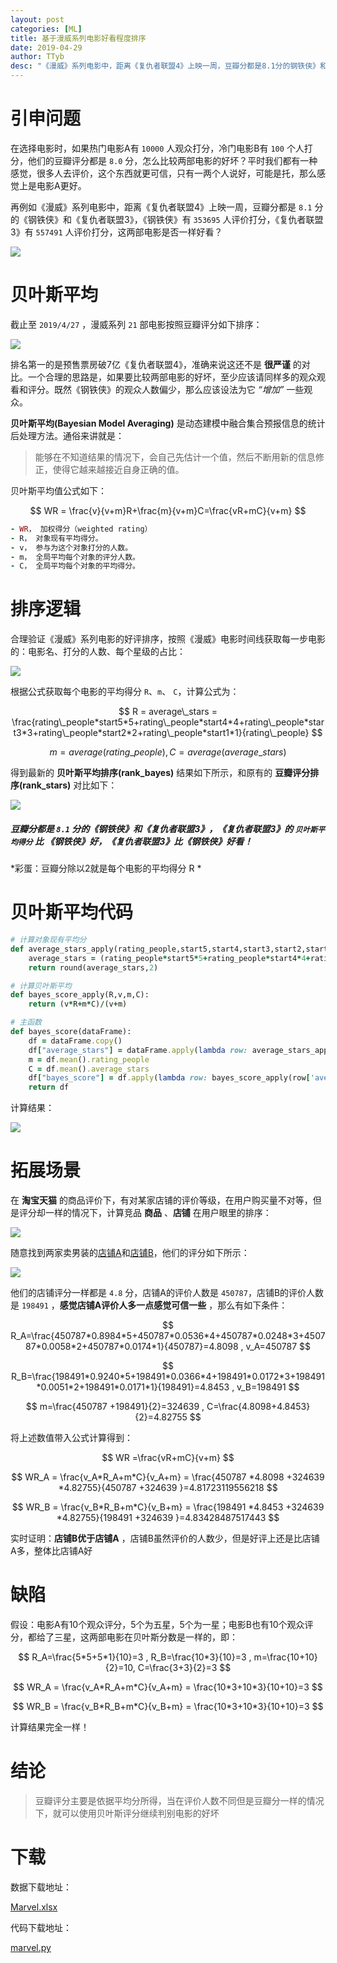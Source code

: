 ```yaml
---
layout: post
categories: [ML]
title: 基于漫威系列电影好看程度排序
date: 2019-04-29
author: TTyb
desc: "《漫威》系列电影中，距离《复仇者联盟4》上映一周，豆瓣分都是8.1分的钢铁侠》和《复仇者联盟3》，《钢铁侠》有353695人评价打分，《复仇者联盟3》有557491人评价打分，这两部电影是否一样好看？"
---
```


# 引申问题

在选择电影时，如果热门电影A有 `10000` 人观众打分，冷门电影B有 `100` 个人打分，他们的豆瓣评分都是 `8.0` 分，怎么比较两部电影的好坏？平时我们都有一种感觉，很多人去评价，这个东西就更可信，只有一两个人说好，可能是托，那么感觉上是电影A更好。

再例如《漫威》系列电影中，距离《复仇者联盟4》上映一周，豆瓣分都是 `8.1` 分的《钢铁侠》和《复仇者联盟3》，《钢铁侠》有 `353695` 人评价打分，《复仇者联盟3》有 `557491` 人评价打分，这两部电影是否一样好看？

<p style="text-align:center"><img src="/static/postimage/machinelearning/marvel/996148-20190428162934974-1935631817.png" class="img-responsive" style="display: block; margin-right: auto; margin-left: auto;"></p>

# 贝叶斯平均

截止至 `2019/4/27` ，漫威系列 `21` 部电影按照豆瓣评分如下排序：

<p style="text-align:center"><img src="/static/postimage/machinelearning/marvel/996148-20190428163633711-444835872.png" class="img-responsive" style="display: block; margin-right: auto; margin-left: auto;"></p>

排名第一的是预售票房破7亿《复仇者联盟4》，准确来说这还不是 **很严谨** 的对比。一个合理的思路是，如果要比较两部电影的好坏，至少应该请同样多的观众观看和评分。既然《钢铁侠》的观众人数偏少，那么应该设法为它 *“增加”* 一些观众。

**贝叶斯平均(Bayesian Model Averaging)** 是动态建模中融合集合预报信息的统计后处理方法。通俗来讲就是：

> 能够在不知道结果的情况下，会自己先估计一个值，然后不断用新的信息修正，使得它越来越接近自身正确的值。

贝叶斯平均值公式如下：

$$
WR = \frac{v}{v+m}R+\frac{m}{v+m}C=\frac{vR+mC}{v+m}
$$

~~~ruby
- WR， 加权得分（weighted rating）
- R， 对象现有平均得分。
- v， 参与为这个对象打分的人数。
- m， 全局平均每个对象的评分人数。
- C， 全局平均每个对象的平均得分。
~~~

# 排序逻辑

合理验证《漫威》系列电影的好评排序，按照《漫威》电影时间线获取每一步电影的：电影名、打分的人数、每个星级的占比：

<p style="text-align:center"><img src="/static/postimage/machinelearning/marvel/996148-20190428172732165-473290483.png" class="img-responsive" style="display: block; margin-right: auto; margin-left: auto;"></p>

根据公式获取每个电影的平均得分 `R`、`m`、 `C`，计算公式为：

$$
R = average\_stars = \frac{rating\_people*start5*5+rating\_people*start4*4+rating\_people*start3*3+rating\_people*start2*2+rating\_people*start1*1}{rating\_people}
$$

$$
m = average(rating\_people) , C = average(average\_stars)
$$

得到最新的 **贝叶斯平均排序(rank_bayes)** 结果如下所示，和原有的 **豆瓣评分排序(rank_stars)** 对比如下：

<p style="text-align:center"><img src="/static/postimage/machinelearning/marvel/996148-20190428174646059-1073038368.png" class="img-responsive" style="display: block; margin-right: auto; margin-left: auto;"></p>

##### 豆瓣分都是 `8.1` 分的《钢铁侠》和《复仇者联盟3》，《复仇者联盟3》的 `贝叶斯平均得分` 比 《钢铁侠》好，《复仇者联盟3》比《钢铁侠》好看！

*彩蛋：豆瓣分除以2就是每个电影的平均得分 R *

# 贝叶斯平均代码

~~~ruby
# 计算对象现有平均分
def average_stars_apply(rating_people,start5,start4,start3,start2,start1):
    average_stars = (rating_people*start5*5+rating_people*start4*4+rating_people*start3*3+rating_people*start2*2+rating_people*start1*1)/rating_people
    return round(average_stars,2)

# 计算贝叶斯平均
def bayes_score_apply(R,v,m,C):
    return (v*R+m*C)/(v+m)

# 主函数
def bayes_score(dataFrame):
    df = dataFrame.copy()
    df["average_stars"] = dataFrame.apply(lambda row: average_stars_apply(row['rating_people'], row['start5'],row['start4'], row['start3'],row['start2'],row['start1']), axis=1)
    m = df.mean().rating_people
    C = df.mean().average_stars
    df["bayes_score"] = df.apply(lambda row: bayes_score_apply(row['average_stars'], row['rating_people'], m, C), axis=1)
    return df
~~~

计算结果：

<p style="text-align:center"><img src="/static/postimage/machinelearning/marvel/996148-20190428185408877-714847225.png" class="img-responsive" style="display: block; margin-right: auto; margin-left: auto;"></p>

# 拓展场景

在 **淘宝天猫** 的商品评价下，有对某家店铺的评价等级，在用户购买量不对等，但是评分却一样的情况下，计算竞品 **商品** 、**店铺** 在用户眼里的排序：

<p style="text-align:center"><img src="/static/postimage/machinelearning/marvel/996148-20190429092556594-133348328.png" class="img-responsive" style="display: block; margin-right: auto; margin-left: auto;"></p>

随意找到两家卖男装的[店铺A](https://rate.taobao.com/user-rate-UvCv4vmQ0vFvYMWTT.htm?spm=a220o.1000855.1997427133.3.54c06e09ZwRsRY)和[店铺B](https://rate.taobao.com/user-rate-UMm80vCkYMFIL.htm?spm=a220o.1000855.1997427133.3.3ce8b9dfzr4hK2)，他们的评分如下所示：

<p style="text-align:center"><img src="/static/postimage/machinelearning/marvel/taobao.png" class="img-responsive" style="display: block; margin-right: auto; margin-left: auto;"></p>

他们的店铺评分一样都是 `4.8` 分，店铺A的评价人数是 `450787`，店铺B的评价人数是 `198491` ，**感觉店铺A评价人多一点感觉可信一些** ，那么有如下条件：

$$
R_A=\frac{450787*0.8984*5+450787*0.0536*4+450787*0.0248*3+450787*0.0058*2+450787*0.0174*1}{450787}=4.8098 , v_A=450787
$$

$$
R_B=\frac{198491*0.9240*5+198491*0.0366*4+198491*0.0172*3+198491*0.0051*2+198491*0.0171*1}{198491}=4.8453 , v_B=198491
$$

$$
m=\frac{450787 +198491}{2}=324639 , C=\frac{4.8098+4.8453}{2}=4.82755
$$

将上述数值带入公式计算得到：

$$
WR =\frac{vR+mC}{v+m}
$$

$$
WR_A = \frac{v_A*R_A+m*C}{v_A+m} = \frac{450787 *4.8098 +324639 *4.82755}{450787 +324639 }=4.81723119556218
$$

$$
WR_B = \frac{v_B*R_B+m*C}{v_B+m} = \frac{198491 *4.8453 +324639 *4.82755}{198491 +324639 }=4.83428487517443
$$

实时证明：**店铺B优于店铺A** ，店铺B虽然评价的人数少，但是好评上还是比店铺A多，整体比店铺A好

# 缺陷

假设：电影A有10个观众评分，5个为五星，5个为一星；电影B也有10个观众评分，都给了三星，这两部电影在贝叶斯分数是一样的，即：

$$
R_A=\frac{5*5+5*1}{10}=3 , R_B=\frac{10*3}{10}=3 , m=\frac{10+10}{2}=10, C=\frac{3+3}{2}=3
$$

$$
WR_A = \frac{v_A*R_A+m*C}{v_A+m} = \frac{10*3+10*3}{10+10}=3
$$

$$
WR_B = \frac{v_B*R_B+m*C}{v_B+m} = \frac{10*3+10*3}{10+10}=3
$$

计算结果完全一样！

# 结论

> 豆瓣评分主要是依据平均分所得，当在评价人数不同但是豆瓣分一样的情况下，就可以使用贝叶斯评分继续判别电影的好坏

# 下载

数据下载地址：

<a href="/static/postimage/machinelearning/marvel/Marvel.xlsx" target="_blank">Marvel.xlsx</a>

代码下载地址：

<a href="/static/postimage/machinelearning/marvel/marvel.py" target="_blank">marvel.py</a>